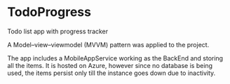 # TodoProgress
Todo list app with progress tracker

A Model–view–viewmodel (MVVM) pattern was applied to the project.

The app includes a MobileAppService working as the BackEnd and storing all the items. 
It is hosted on Azure, however since no database is being used, the items persist only
till the instance goes down due to inactivity.